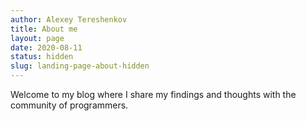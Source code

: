 ```yaml
---
author: Alexey Tereshenkov
title: About me
layout: page
date: 2020-08-11
status: hidden
slug: landing-page-about-hidden
---
```


Welcome to my blog where I share my findings and thoughts with the community of programmers.
